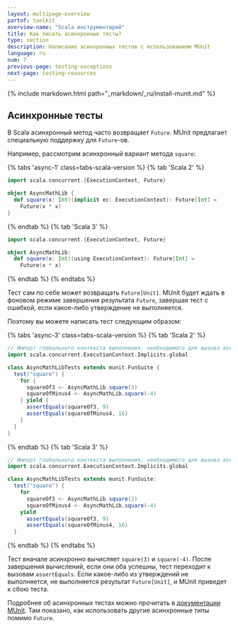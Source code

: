 ```yaml
---
layout: multipage-overview
partof: toolkit
overview-name: "Scala инструментарий"
title: Как писать асинхронные тесты?
type: section
description: Написание асинхронных тестов с использованием MUnit
language: ru
num: 7
previous-page: testing-exceptions
next-page: testing-resources
---
```


{% include markdown.html path="_markdown/_ru/install-munit.md" %}

## Асинхронные тесты

В Scala асинхронный метод часто возвращает `Future`.
MUnit предлагает специальную поддержку для `Future`-ов.

Например, рассмотрим асинхронный вариант метода `square`:

{% tabs 'async-1' class=tabs-scala-version %}
{% tab 'Scala 2' %}

```scala mdoc
import scala.concurrent.{ExecutionContext, Future}

object AsyncMathLib {
  def square(x: Int)(implicit ec: ExecutionContext): Future[Int] =
    Future(x * x)
}
```

{% endtab %}
{% tab 'Scala 3' %}

```scala
import scala.concurrent.{ExecutionContext, Future}

object AsyncMathLib:
  def square(x: Int)(using ExecutionContext): Future[Int] =
    Future(x * x)
```

{% endtab %}
{% endtabs %}

Тест сам по себе может возвращать `Future[Unit]`.
MUnit будет ждать в фоновом режиме завершения результата `Future`,
завершая тест с ошибкой, если какое-либо утверждение не выполняется.

Поэтому вы можете написать тест следующим образом:

{% tabs 'async-3' class=tabs-scala-version %}
{% tab 'Scala 2' %}

```scala mdoc
// Импорт глобального контекста выполнения, необходимого для вызова асинхронных методов
import scala.concurrent.ExecutionContext.Implicits.global

class AsyncMathLibTests extends munit.FunSuite {
  test("square") {
    for {
      squareOf3 <- AsyncMathLib.square(3)
      squareOfMinus4 <- AsyncMathLib.square(-4)
    } yield {
      assertEquals(squareOf3, 9)
      assertEquals(squareOfMinus4, 16)
    }
  }
}
```

{% endtab %}
{% tab 'Scala 3' %}

```scala
// Импорт глобального контекста выполнения, необходимого для вызова асинхронных методов
import scala.concurrent.ExecutionContext.Implicits.global

class AsyncMathLibTests extends munit.FunSuite:
  test("square") {
    for
      squareOf3 <- AsyncMathLib.square(3)
      squareOfMinus4 <- AsyncMathLib.square(-4)
    yield
      assertEquals(squareOf3, 9)
      assertEquals(squareOfMinus4, 16)
  }
```

{% endtab %}
{% endtabs %}

Тест вначале асинхронно вычисляет `square(3)` и `square(-4)`.
После завершения вычислений, если они оба успешны, тест переходит к вызовам `assertEquals`.
Если какое-либо из утверждений не выполняется, не выполняется результат `Future[Unit]`,
и MUnit приведет к сбою теста.

Подробнее об асинхронных тестах можно прочитать в [документации MUnit](https://scalameta.org/munit/docs/tests.html#declare-async-test).
Там показано, как использовать другие асинхронные типы помимо `Future`.
